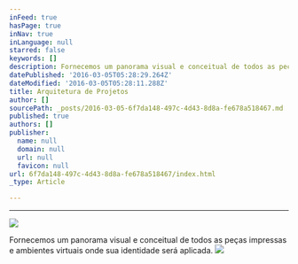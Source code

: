 ```yaml
---
inFeed: true
hasPage: true
inNav: true
inLanguage: null
starred: false
keywords: []
description: Fornecemos um panorama visual e conceitual de todos as peças impressas e ambientes virtuais onde sua identidade será aplicada.
datePublished: '2016-03-05T05:28:29.264Z'
dateModified: '2016-03-05T05:28:11.288Z'
title: Arquitetura de Projetos
author: []
sourcePath: _posts/2016-03-05-6f7da148-497c-4d43-8d8a-fe678a518467.md
published: true
authors: []
publisher:
  name: null
  domain: null
  url: null
  favicon: null
url: 6f7da148-497c-4d43-8d8a-fe678a518467/index.html
_type: Article

---
```

****
![](https://the-grid-user-content.s3-us-west-2.amazonaws.com/56695860-ed59-4995-9a38-edb02ce23542.jpg)

Fornecemos um panorama visual e conceitual de todos as peças impressas e ambientes virtuais onde sua identidade será aplicada.
![](https://the-grid-user-content.s3-us-west-2.amazonaws.com/c7d00cc4-1a7d-44d4-9e78-eca8c6183237.jpg)